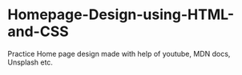 # Homepage-Design-using-HTML-and-CSS
Practice Home page design made with help of youtube, MDN docs, Unsplash etc.
